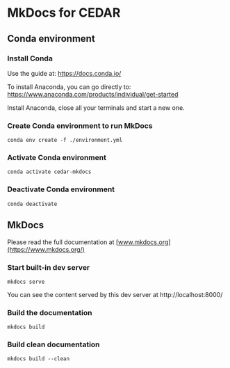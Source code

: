 # MkDocs for CEDAR

## Conda environment 
### Install Conda
Use the guide at: https://docs.conda.io/

To install Anaconda, you can go directly to: https://www.anaconda.com/products/individual/get-started 

Install Anaconda, close all your terminals and start a new one.

### Create Conda environment to run MkDocs
    conda env create -f ./environment.yml

### Activate Conda environment
    conda activate cedar-mkdocs

### Deactivate Conda environment
    conda deactivate

## MkDocs
Please read the full documentation at [www.mkdocs.org](https://www.mkdocs.org/)

### Start built-in dev server
    mkdocs serve
    
You can see the content served by this dev server at http://localhost:8000/ 

### Build the documentation
    mkdocs build

### Build clean documentation
    mkdocs build --clean
